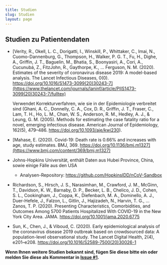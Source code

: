```yaml
---
title: Studien
slug: Studien
layout: page
---
```

## Studien zu Patientendaten


- [Verity, R., Okell, L. C., Dorigatti, I., Winskill, P., Whittaker, C., Imai, N., Cuomo-Dannenburg, G., Thompson, H., Walker, P. G. T., Fu, H., Dighe, A., Griffin, J. T., Baguelin, M., Bhatia, S., Boonyasiri, A., Cori, A., Cucunubá, Z., FitzJohn, R., Gaythorpe, K., … Ferguson, N. M. (2020). Estimates of the severity of coronavirus disease 2019: A model-based analysis. The Lancet Infectious Diseases, 0(0). https://doi.org/10.1016/S1473-3099(20)30243-7](https://www.thelancet.com/journals/laninf/article/PIIS1473-3099(20)30243-7/fulltex)

  Verwendet Korrekturverfahren, wie sie in der Epidemiologie verbreitet sind (Ghani, A. C., Donnelly, C. A., Cox, D. R., Griffin, J. T., Fraser, C., Lam, T. H., Ho, L. M., Chan, W. S., Anderson, R. M., Hedley, A. J., & Leung, G. M. (2005). Methods for estimating the case fatality ratio for a novel, emerging infectious disease. American Journal of Epidemiology, 162(5), 479–486. https://doi.org/10.1093/aje/kwi230). 
- [Mahase, E. (2020). Covid-19: Death rate is 0.66% and increases with age, study estimates. BMJ, 369. https://doi.org/10.1136/bmj.m1327](https://www.bmj.com/content/369/bmj.m1327)

- Johns-Hopkins Universität, enthält Daten aus Hubei Province, China, sowie einige Fälle aus den USA
  - Analysen-Repository: https://github.com/HopkinsIDD/nCoV-Sandbox
- Richardson, S., Hirsch, J. S., Narasimhan, M., Crawford, J. M., McGinn, T., Davidson, K. W., Barnaby, D. P., Becker, L. B., Chelico, J. D., Cohen, S. L., Cookingham, J., Coppa, K., Diefenbach, M. A., Dominello, A. J., Duer-Hefele, J., Falzon, L., Gitlin, J., Hajizadeh, N., Harvin, T. G., … Zanos, T. P. (2020). Presenting Characteristics, Comorbidities, and Outcomes Among 5700 Patients Hospitalized With COVID-19 in the New York City Area. JAMA. https://doi.org/10.1001/jama.2020.6775
- Sun, K., Chen, J., & Viboud, C. (2020). Early epidemiological analysis of the coronavirus disease 2019 outbreak based on crowdsourced data: A population-level observational study. The Lancet Digital Health, 2(4), e201–e208. https://doi.org/10.1016/S2589-7500(20)30026-1

**Wenn Ihnen weitere Studien bekannt sind, fügen Sie diese bitte ein oder melden Sie diese als Kommentar in [Issue #1](https://github.com/gkappler/CausalCovid-19/issues/1).**
